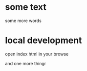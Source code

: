 # some text 

some more words

# local development 

open index html in your browse

and one more thingr
